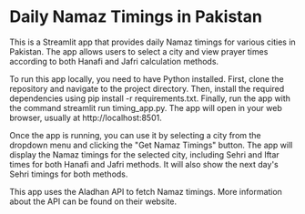 # Daily Namaz Timings in Pakistan
This is a Streamlit app that provides daily Namaz timings for various cities in Pakistan. The app allows users to select a city and view prayer times according to both Hanafi and Jafri calculation methods.

To run this app locally, you need to have Python installed. First, clone the repository and navigate to the project directory. Then, install the required dependencies using pip install -r requirements.txt. Finally, run the app with the command streamlit run timing_app.py. The app will open in your web browser, usually at http://localhost:8501.

Once the app is running, you can use it by selecting a city from the dropdown menu and clicking the "Get Namaz Timings" button. The app will display the Namaz timings for the selected city, including Sehri and Iftar times for both Hanafi and Jafri methods. It will also show the next day's Sehri timings for both methods.

This app uses the Aladhan API to fetch Namaz timings. More information about the API can be found on their website.
